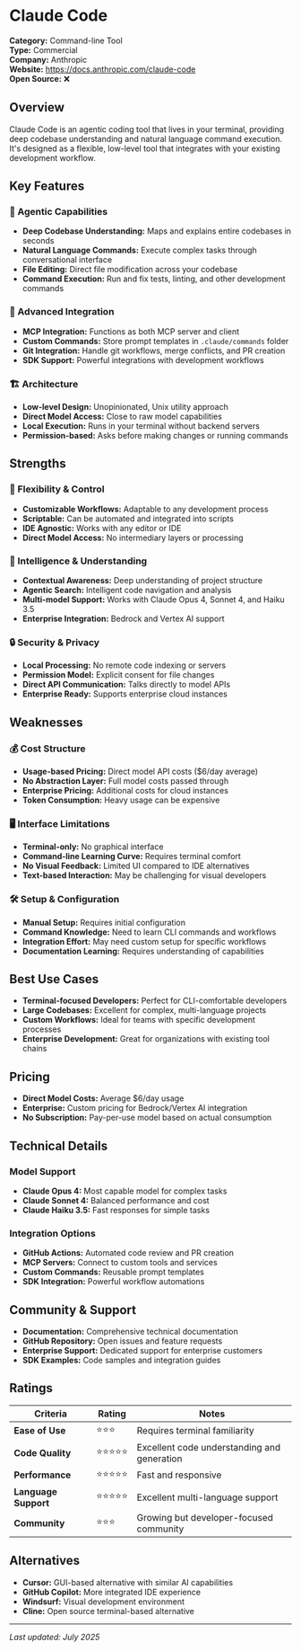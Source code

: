 # Claude Code

**Category:** Command-line Tool  
**Type:** Commercial  
**Company:** Anthropic  
**Website:** https://docs.anthropic.com/claude-code  
**Open Source:** ❌  

## Overview

Claude Code is an agentic coding tool that lives in your terminal, providing deep codebase understanding and natural language command execution. It's designed as a flexible, low-level tool that integrates with your existing development workflow.

## Key Features

### 🤖 Agentic Capabilities
- **Deep Codebase Understanding:** Maps and explains entire codebases in seconds
- **Natural Language Commands:** Execute complex tasks through conversational interface
- **File Editing:** Direct file modification across your codebase
- **Command Execution:** Run and fix tests, linting, and other development commands

### 🔧 Advanced Integration
- **MCP Integration:** Functions as both MCP server and client
- **Custom Commands:** Store prompt templates in `.claude/commands` folder
- **Git Integration:** Handle git workflows, merge conflicts, and PR creation
- **SDK Support:** Powerful integrations with development workflows

### 🏗️ Architecture
- **Low-level Design:** Unopinionated, Unix utility approach
- **Direct Model Access:** Close to raw model capabilities
- **Local Execution:** Runs in your terminal without backend servers
- **Permission-based:** Asks before making changes or running commands

## Strengths

### 🎯 Flexibility & Control
- **Customizable Workflows:** Adaptable to any development process
- **Scriptable:** Can be automated and integrated into scripts
- **IDE Agnostic:** Works with any editor or IDE
- **Direct Model Access:** No intermediary layers or processing

### 🧠 Intelligence & Understanding
- **Contextual Awareness:** Deep understanding of project structure
- **Agentic Search:** Intelligent code navigation and analysis
- **Multi-model Support:** Works with Claude Opus 4, Sonnet 4, and Haiku 3.5
- **Enterprise Integration:** Bedrock and Vertex AI support

### 🔒 Security & Privacy
- **Local Processing:** No remote code indexing or servers
- **Permission Model:** Explicit consent for file changes
- **Direct API Communication:** Talks directly to model APIs
- **Enterprise Ready:** Supports enterprise cloud instances

## Weaknesses

### 💰 Cost Structure
- **Usage-based Pricing:** Direct model API costs ($6/day average)
- **No Abstraction Layer:** Full model costs passed through
- **Enterprise Pricing:** Additional costs for cloud instances
- **Token Consumption:** Heavy usage can be expensive

### 🖥️ Interface Limitations
- **Terminal-only:** No graphical interface
- **Command-line Learning Curve:** Requires terminal comfort
- **No Visual Feedback:** Limited UI compared to IDE alternatives
- **Text-based Interaction:** May be challenging for visual developers

### 🛠️ Setup & Configuration
- **Manual Setup:** Requires initial configuration
- **Command Knowledge:** Need to learn CLI commands and workflows
- **Integration Effort:** May need custom setup for specific workflows
- **Documentation Learning:** Requires understanding of capabilities

## Best Use Cases

- **Terminal-focused Developers:** Perfect for CLI-comfortable developers
- **Large Codebases:** Excellent for complex, multi-language projects
- **Custom Workflows:** Ideal for teams with specific development processes
- **Enterprise Development:** Great for organizations with existing tool chains

## Pricing

- **Direct Model Costs:** Average $6/day usage
- **Enterprise:** Custom pricing for Bedrock/Vertex AI integration
- **No Subscription:** Pay-per-use model based on actual consumption

## Technical Details

### Model Support
- **Claude Opus 4:** Most capable model for complex tasks
- **Claude Sonnet 4:** Balanced performance and cost
- **Claude Haiku 3.5:** Fast responses for simple tasks

### Integration Options
- **GitHub Actions:** Automated code review and PR creation
- **MCP Servers:** Connect to custom tools and services
- **Custom Commands:** Reusable prompt templates
- **SDK Integration:** Powerful workflow automations

## Community & Support

- **Documentation:** Comprehensive technical documentation
- **GitHub Repository:** Open issues and feature requests
- **Enterprise Support:** Dedicated support for enterprise customers
- **SDK Examples:** Code samples and integration guides

## Ratings

| Criteria | Rating | Notes |
|----------|---------|-------|
| **Ease of Use** | ⭐⭐⭐ | Requires terminal familiarity |
| **Code Quality** | ⭐⭐⭐⭐⭐ | Excellent code understanding and generation |
| **Performance** | ⭐⭐⭐⭐⭐ | Fast and responsive |
| **Language Support** | ⭐⭐⭐⭐⭐ | Excellent multi-language support |
| **Community** | ⭐⭐⭐ | Growing but developer-focused community |

## Alternatives

- **Cursor:** GUI-based alternative with similar AI capabilities
- **GitHub Copilot:** More integrated IDE experience
- **Windsurf:** Visual development environment
- **Cline:** Open source terminal-based alternative

---

*Last updated: July 2025*